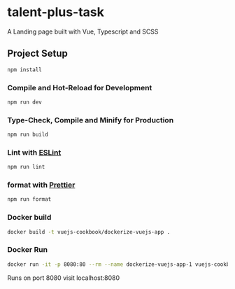 # talent-plus-task

A Landing page built with Vue, Typescript and SCSS

## Project Setup

```sh
npm install
```

### Compile and Hot-Reload for Development

```sh
npm run dev
```

### Type-Check, Compile and Minify for Production

```sh
npm run build
```

### Lint with [ESLint](https://eslint.org/)

```sh
npm run lint
```

### format with [Prettier](https://prettier.io/)

```sh
npm run format
```

### Docker build

```sh
docker build -t vuejs-cookbook/dockerize-vuejs-app .
```

### Docker Run

```sh
docker run -it -p 8080:80 --rm --name dockerize-vuejs-app-1 vuejs-cookbook/dockerize-vuejs-app
```

Runs on port 8080 visit localhost:8080
